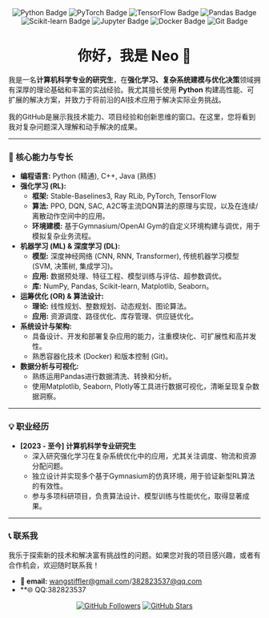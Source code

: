 <div align="center">
  <img src="https://img.shields.io/badge/Python-3776AB?style=for-the-badge&logo=python&logoColor=white" alt="Python Badge">
  <img src="https://img.shields.io/badge/PyTorch-EE4C2C?style=for-the-badge&logo=pytorch&logoColor=white" alt="PyTorch Badge">
  <img src="https://img.shields.io/badge/TensorFlow-FF6F00?style=for-the-badge&logo=tensorflow&logoColor=white" alt="TensorFlow Badge">
  <img src="https://img.shields.io/badge/Pandas-150458?style=for-the-badge&logo=pandas&logoColor=white" alt="Pandas Badge">
  <img src="https://img.shields.io/badge/Scikit_learn-F7931E?style=for-the-badge&logo=scikit-learn&logoColor=white" alt="Scikit-learn Badge">
  <img src="https://img.shields.io/badge/Jupyter-F37626?style=for-the-badge&logo=jupyter&logoColor=white" alt="Jupyter Badge">
  <img src="https://img.shields.io/badge/Docker-2496ED?style=for-the-badge&logo=docker&logoColor=white" alt="Docker Badge">
  <img src="https://img.shields.io/badge/Git-F05032?style=for-the-badge&logo=git&logoColor=white" alt="Git Badge">
</div>

<h1 align="center">你好，我是 Neo 👋</h1>

我是一名**计算机科学专业的研究生**，在**强化学习、复杂系统建模与优化决策**领域拥有深厚的理论基础和丰富的实战经验。我尤其擅长使用 **Python** 构建高性能、可扩展的解决方案，并致力于将前沿的AI技术应用于解决实际业务挑战。

我的GitHub是展示我技术能力、项目经验和创新思维的窗口。在这里，您将看到我对复杂问题深入理解和动手解决的成果。

---

### 🌟 核心能力与专长

*   **编程语言:** Python (精通), C++, Java (熟练)
*   **强化学习 (RL):**
    *   **框架:** Stable-Baselines3, Ray RLib, PyTorch, TensorFlow
    *   **算法:** PPO, DQN, SAC, A2C等主流DQN算法的原理与实现，以及在连续/离散动作空间中的应用。
    *   **环境建模:** 基于Gymnasium/OpenAI Gym的自定义环境构建与调优，用于模拟复杂业务流程。
*   **机器学习 (ML) & 深度学习 (DL):**
    *   **模型:** 深度神经网络 (CNN, RNN, Transformer), 传统机器学习模型 (SVM, 决策树, 集成学习)。
    *   **应用:** 数据预处理、特征工程、模型训练与评估、超参数调优。
    *   **库:** NumPy, Pandas, Scikit-learn, Matplotlib, Seaborn。
*   **运筹优化 (OR) & 算法设计:**
    *   **理论:** 线性规划、整数规划、动态规划、图论算法。
    *   **应用:** 资源调度、路径优化、库存管理、供应链优化。
*   **系统设计与架构:**
    *   具备设计、开发和部署复杂应用的能力，注重模块化、可扩展性和高并发性。
    *   熟悉容器化技术 (Docker) 和版本控制 (Git)。
*   **数据分析与可视化:**
    *   熟练运用Pandas进行数据清洗、转换和分析。
    *   使用Matplotlib, Seaborn, Plotly等工具进行数据可视化，清晰呈现复杂数据洞察。

---

### 💡 职业经历
*   **[2023 - 至今] 计算机科学专业研究生**
    *   深入研究强化学习在复杂系统优化中的应用，尤其关注调度、物流和资源分配问题。
    *   独立设计并实现多个基于Gymnasium的仿真环境，用于验证新型RL算法的有效性。
    *   参与多项科研项目，负责算法设计、模型训练与性能优化，取得显著成果。

---


### 📞 联系我

我乐于探索新的技术和解决富有挑战性的问题。如果您对我的项目感兴趣，或者有合作机会，欢迎随时联系我！

*   **📧 email:** wangstiffler@gmail.com/382823537@qq.com
*   **🌐 QQ:382823537
<p align="center">
  <a href="https://github.com/YourUsername?tab=followers"><img src="https://img.shields.io/github/followers/YourUsername?style=social" alt="GitHub Followers"></a>
  <a href="https://github.com/YourUsername?tab=repositories"><img src="https://img.shields.io/github/stars/YourUsername?style=social" alt="GitHub Stars"></a>
</p>
